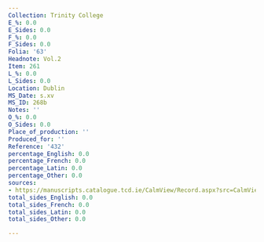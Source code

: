 ```yaml
---
Collection: Trinity College
E_%: 0.0
E_Sides: 0.0
F_%: 0.0
F_Sides: 0.0
Folia: '63'
Headnote: Vol.2
Item: 261
L_%: 0.0
L_Sides: 0.0
Location: Dublin
MS_Date: s.xv
MS_ID: 268b
Notes: ''
O_%: 0.0
O_Sides: 0.0
Place_of_production: ''
Produced_for: ''
Reference: '432'
percentage_English: 0.0
percentage_French: 0.0
percentage_Latin: 0.0
percentage_Other: 0.0
sources:
- https://manuscripts.catalogue.tcd.ie/CalmView/Record.aspx?src=CalmView.Catalog&id=IE+TCD+MS+432
total_sides_English: 0.0
total_sides_French: 0.0
total_sides_Latin: 0.0
total_sides_Other: 0.0

---
```

